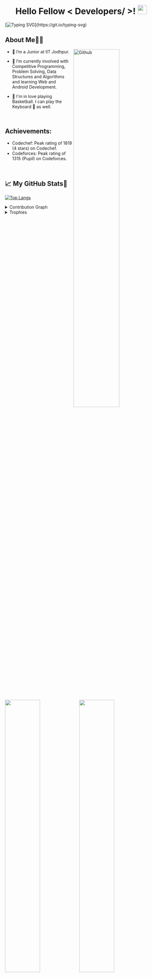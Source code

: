 <h1 align="center">Hello Fellow < Developers/ >! <img src="https://raw.githubusercontent.com/MartinHeinz/MartinHeinz/master/wave.gif" width="30px"></h1>

[![Typing SVG](https://readme-typing-svg.herokuapp.com/?lines=I+am+Shubham+Ghelani...;I+am+Tech+Enthusiast+and+Competitive+Programmer...)](https://git.io/typing-svg)

## **About Me🙋‍♂️** 

<img width="55%" align="right" alt="Github" src="https://raw.githubusercontent.com/onimur/.github/master/.resources/git-header.svg" />

- 🔭 I’m a Junior at IIT Jodhpur.

- 🌱 I’m currently involved with Competitive Programming, Problem Solving, Data Structures and Algorithms and learning Web and Android Development.

- 🏓 I'm in love playing Basketball. I can play the Keyboard 🎹 as well. 

<br>
  
## **Achievements:**
  - Codechef: Peak rating of 1819 (4 stars) on Codechef.
  - Codeforces: Peak rating of 1315 (Pupil) on Codeforces.

<br>

  
## &#x1f4c8;  **My GitHub Stats🎯**


[![Top Langs](https://github-readme-stats.vercel.app/api/top-langs/?username=ShubhamG2311&theme=react&hide_border=true&bg_color=0D1117)](https://github.com/anuraghazra/github-readme-stats)
  
<details><summary>Contribution Graph</summary>
<p align="left">
<img width="90%" src="https://activity-graph.herokuapp.com/graph?username=ShubhamG2311&theme=chartreuse-dark&no-frame=true" /></p>
</details>

  
<details><summary>Trophies</summary>
<p align="left">
<img width=900 src="https://github-profile-trophy.vercel.app/?username=ShubhamG2311&column=7&theme=gruvbox&no-frame=true"/>
</details>
<br>
  

<p align="left">
  <img width="48%" src="https://github-readme-stats.vercel.app/api?username=ShubhamG2311&show_icons=true&theme=react&hide_border=true&bg_color=0D1117&include_all_commits=true" /> 
  <img width="48%" src="https://github-readme-streak-stats.herokuapp.com/?user=ShubhamG2311&theme=react&hide_border=true&bg_color=0D1117" />
</p>  


## **Connect with me** <img src='https://raw.githubusercontent.com/ShahriarShafin/ShahriarShafin/main/Assets/handshake.gif' width="100px">
  
[<img align="top" alt="LinkedIn" src="https://img.shields.io/badge/LinkedIn-0077B5?style=for-the-badge&logo=linkedin&logoColor=white" />]([https://www.linkedin.com/in/deep-vasan-904213211/](https://www.linkedin.com/in/shubham-ghelani-a180a1201/))
[<img align="top" alt="InstaGram" src="https://img.shields.io/badge/Instagram-E4405F?style=for-the-badge&logo=instagram&logoColor=white" />]([https://www.instagram.com/_.deep_v/](https://www.instagram.com/shubhamghelani/))
[<img align="top" alt="Gmail" src="https://img.shields.io/badge/Gmail-D14836?style=for-the-badge&logo=gmail&logoColor=white" />](mailto:ghelanishubham@gmail.com)
<br><br>

  
## **A Snake 🐍 Eating away my Contributions...😭**
![snake gif](https://raw.githubusercontent.com/ShubhamG2311/ShubhamG2311/output/github-contribution-grid-snake.svg)

## **A bit of Humor to cheer up your visit...😃:**<br>
![Jokes Card](https://readme-jokes.vercel.app/api)
  
